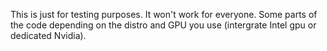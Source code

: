 This is just for testing purposes. It won't work for everyone. Some parts of the code depending on the distro and GPU you use (intergrate Intel gpu or dedicated Nvidia).
